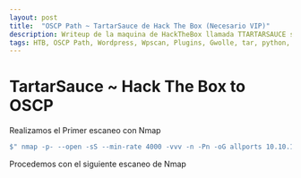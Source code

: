 ```yaml
---
layout: post
title:  "OSCP Path ~ TartarSauce de Hack The Box (Necesario VIP)"
description: Writeup de la maquina de HackTheBox llamada TTARTARSAUCE siguiendo el PATH para el OSCP
tags: HTB, OSCP Path, Wordpress, Wpscan, Plugins, Gwolle, tar, python, Maquinas Retiradas, Writeup, Hacking
---
```


# TartarSauce ~ Hack The Box to OSCP

Realizamos el Primer escaneo con Nmap
```bash
$" nmap -p- --open -sS --min-rate 4000 -vvv -n -Pn -oG allports 10.10.10.88       "
``` 
Procedemos con el siguiente escaneo de Nmap
```bash
